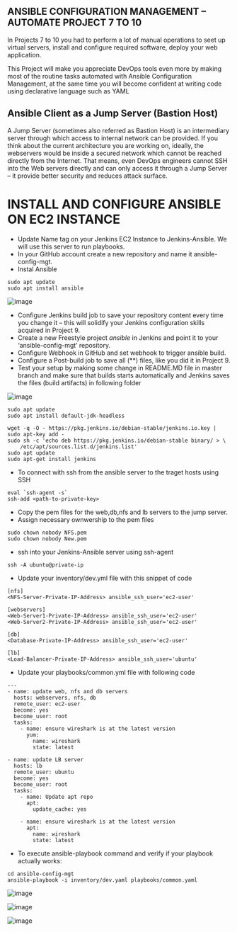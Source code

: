 ## ANSIBLE CONFIGURATION MANAGEMENT – AUTOMATE PROJECT 7 TO 10

In Projects 7 to 10 you had to perform a lot of manual operations to seet up virtual servers, install and configure required software, deploy your web application.

This Project will make you appreciate DevOps tools even more by making most of the routine tasks automated with Ansible Configuration Management, at the same time you will become confident at writing code using declarative language such as YAML

## Ansible Client as a Jump Server (Bastion Host)
A Jump Server (sometimes also referred as Bastion Host) is an intermediary server through which access to internal network can be provided. If you think about the current architecture you are working on, ideally, the webservers would be inside a secured network which cannot be reached directly from the Internet. That means, even DevOps engineers cannot SSH into the Web servers directly and can only access it through a Jump Server – it provide better security and reduces attack surface.

# INSTALL AND CONFIGURE ANSIBLE ON EC2 INSTANCE

* Update Name tag on your Jenkins EC2 Instance to Jenkins-Ansible. We will use this server to run playbooks.
* In your GitHub account create a new repository and name it ansible-config-mgt.
* Instal Ansible

```
sudo apt update
sudo apt install ansible
```
![image](https://user-images.githubusercontent.com/71001536/166904274-e101acab-66db-4c94-8b6c-36b8a719b1e7.png)


* Configure Jenkins build job to save your repository content every time you change it – this will solidify your Jenkins configuration skills acquired in Project 9.
* Create a new Freestyle project *ansible* in Jenkins and point it to your ‘ansible-config-mgt’ repository.
* Configure Webhook in GitHub and set webhook to trigger ansible build.
* Configure a Post-build job to save all (**) files, like you did it in Project 9.
* Test your setup by making some change in README.MD file in master branch and make sure that builds starts automatically and Jenkins saves the files (build artifacts) in following folder

![image](https://user-images.githubusercontent.com/71001536/167273316-20a3ec40-42a6-48d8-811e-160c2d177026.png)


```
sudo apt update
sudo apt install default-jdk-headless

wget -q -O - https://pkg.jenkins.io/debian-stable/jenkins.io.key | sudo apt-key add -
sudo sh -c 'echo deb https://pkg.jenkins.io/debian-stable binary/ > \
    /etc/apt/sources.list.d/jenkins.list'
sudo apt update
sudo apt-get install jenkins
```
* To connect with ssh from the ansible server to the traget hosts using SSH
```
eval `ssh-agent -s`
ssh-add <path-to-private-key>
```

* Copy the pem files for the web,db,nfs and lb servers to the jump server.
* Assign necessary ownwership to the pem files
```
sudo chown nobody NFS.pem
sudo chown nobody New.pem
```
* ssh into your Jenkins-Ansible server using ssh-agent

```
ssh -A ubuntu@private-ip
```
* Update your inventory/dev.yml file with this snippet of code

```
[nfs]
<NFS-Server-Private-IP-Address> ansible_ssh_user='ec2-user'

[webservers]
<Web-Server1-Private-IP-Address> ansible_ssh_user='ec2-user'
<Web-Server2-Private-IP-Address> ansible_ssh_user='ec2-user'

[db]
<Database-Private-IP-Address> ansible_ssh_user='ec2-user' 

[lb]
<Load-Balancer-Private-IP-Address> ansible_ssh_user='ubuntu'
```

* Update your playbooks/common.yml file with following code
```
---
- name: update web, nfs and db servers
  hosts: webservers, nfs, db
  remote_user: ec2-user
  become: yes
  become_user: root
  tasks:
    - name: ensure wireshark is at the latest version
      yum:
        name: wireshark
        state: latest

- name: update LB server
  hosts: lb
  remote_user: ubuntu
  become: yes
  become_user: root
  tasks:
    - name: Update apt repo
      apt: 
        update_cache: yes

    - name: ensure wireshark is at the latest version
      apt:
        name: wireshark
        state: latest
```
* To execute ansible-playbook command and verify if your playbook actually works:
```
cd ansible-config-mgt
ansible-playbook -i inventory/dev.yaml playbooks/common.yaml
```

![image](https://user-images.githubusercontent.com/71001536/167275076-e75c90ca-f98f-4903-8e6a-004e82d1d553.png)

![image](https://user-images.githubusercontent.com/71001536/167275127-c019eea7-8bce-472d-94cb-2dd0d1c59fe4.png)

![image](https://user-images.githubusercontent.com/71001536/167585714-9ef9080a-6de9-480b-af54-2fa755b46dec.png)






